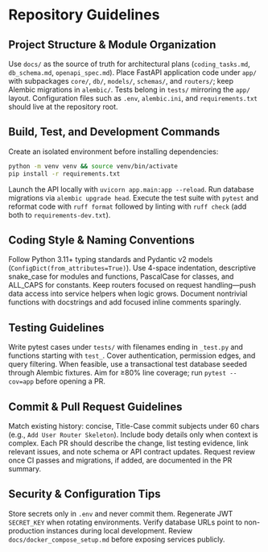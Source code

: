 # Repository Guidelines

## Project Structure & Module Organization
Use `docs/` as the source of truth for architectural plans (`coding_tasks.md`, `db_schema.md`, `openapi_spec.md`). Place FastAPI application code under `app/` with subpackages `core/`, `db/`, `models/`, `schemas/`, and `routers/`; keep Alembic migrations in `alembic/`. Tests belong in `tests/` mirroring the `app/` layout. Configuration files such as `.env`, `alembic.ini`, and `requirements.txt` should live at the repository root.

## Build, Test, and Development Commands
Create an isolated environment before installing dependencies:
```bash
python -m venv venv && source venv/bin/activate
pip install -r requirements.txt
```
Launch the API locally with `uvicorn app.main:app --reload`. Run database migrations via `alembic upgrade head`. Execute the test suite with `pytest` and reformat code with `ruff format` followed by linting with `ruff check` (add both to `requirements-dev.txt`).

## Coding Style & Naming Conventions
Follow Python 3.11+ typing standards and Pydantic v2 models (`ConfigDict(from_attributes=True)`). Use 4-space indentation, descriptive snake_case for modules and functions, PascalCase for classes, and ALL_CAPS for constants. Keep routers focused on request handling—push data access into service helpers when logic grows. Document nontrivial functions with docstrings and add focused inline comments sparingly.

## Testing Guidelines
Write pytest cases under `tests/` with filenames ending in `_test.py` and functions starting with `test_`. Cover authentication, permission edges, and query filtering. When feasible, use a transactional test database seeded through Alembic fixtures. Aim for ≥80% line coverage; run `pytest --cov=app` before opening a PR.

## Commit & Pull Request Guidelines
Match existing history: concise, Title-Case commit subjects under 60 chars (e.g., `Add User Router Skeleton`). Include body details only when context is complex. Each PR should describe the change, list testing evidence, link relevant issues, and note schema or API contract updates. Request review once CI passes and migrations, if added, are documented in the PR summary.

## Security & Configuration Tips
Store secrets only in `.env` and never commit them. Regenerate JWT `SECRET_KEY` when rotating environments. Verify database URLs point to non-production instances during local development. Review `docs/docker_compose_setup.md` before exposing services publicly.
